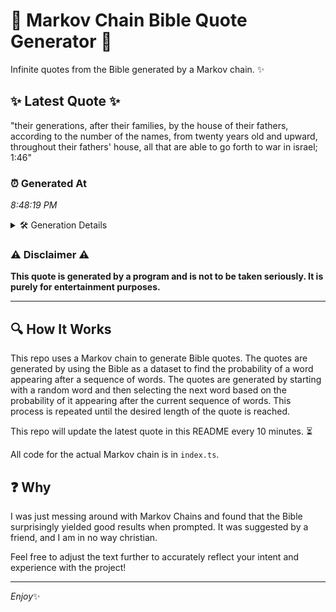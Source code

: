 # 📖 Markov Chain Bible Quote Generator 📖

Infinite quotes from the Bible generated by a Markov chain. ✨

## ✨ Latest Quote ✨
"their generations, after their families, by the house of their fathers, according to the number of the names, from twenty years old and upward, throughout their fathers' house, all that are able to go forth to war in israel; 1:46"

### ⏰ Generated At
*8:48:19 PM*

<details>
    <summary>🛠️ Generation Details</summary>
    <p>
        <strong>🌱 Seed:</strong> their<br>
        <strong>🔄 Iterations:</strong> 39<br>
        <strong>📜 Context History:</strong><br>[ their ]: generations,<br>[ their, generations, ]: after<br>[ their, generations,, after ]: their<br>[ their, generations,, after, their ]: families,<br>[ their, generations,, after, their, families, ]: by<br>[ their, generations,, after, their, families,, by ]: the<br>[ generations,, after, their, families,, by, the ]: house<br>[ after, their, families,, by, the, house ]: of<br>[ their, families,, by, the, house, of ]: their<br>[ families,, by, the, house, of, their ]: fathers,<br>[ by, the, house, of, their, fathers, ]: according<br>[ the, house, of, their, fathers,, according ]: to<br>[ house, of, their, fathers,, according, to ]: the<br>[ of, their, fathers,, according, to, the ]: number<br>[ their, fathers,, according, to, the, number ]: of<br>[ fathers,, according, to, the, number, of ]: the<br>[ according, to, the, number, of, the ]: names,<br>[ to, the, number, of, the, names, ]: from<br>[ the, number, of, the, names,, from ]: twenty<br>[ number, of, the, names,, from, twenty ]: years<br>[ of, the, names,, from, twenty, years ]: old<br>[ the, names,, from, twenty, years, old ]: and<br>[ names,, from, twenty, years, old, and ]: upward,<br>[ from, twenty, years, old, and, upward, ]: throughout<br>[ twenty, years, old, and, upward,, throughout ]: their<br>[ years, old, and, upward,, throughout, their ]: fathers'<br>[ old, and, upward,, throughout, their, fathers' ]: house,<br>[ and, upward,, throughout, their, fathers', house, ]: all<br>[ upward,, throughout, their, fathers', house,, all ]: that<br>[ throughout, their, fathers', house,, all, that ]: are<br>[ their, fathers', house,, all, that, are ]: able<br>[ fathers', house,, all, that, are, able ]: to<br>[ house,, all, that, are, able, to ]: go<br>[ all, that, are, able, to, go ]: forth<br>[ that, are, able, to, go, forth ]: to<br>[ are, able, to, go, forth, to ]: war<br>[ able, to, go, forth, to, war ]: in<br>[ to, go, forth, to, war, in ]: israel;<br>[ go, forth, to, war, in, israel; ]: 1:46<br>
    </p>
</details>

### ⚠️ Disclaimer ⚠️
**This quote is generated by a program and is not to be taken seriously. It is purely for entertainment purposes.**

---

## 🔍 How It Works

This repo uses a Markov chain to generate Bible quotes. The quotes are generated by using the Bible as a dataset to find the probability of a word appearing after a sequence of words. The quotes are generated by starting with a random word and then selecting the next word based on the probability of it appearing after the current sequence of words. This process is repeated until the desired length of the quote is reached.

This repo will update the latest quote in this README every 10 minutes. ⏳

All code for the actual Markov chain is in `index.ts`.

## ❓ Why

I was just messing around with Markov Chains and found that the Bible surprisingly yielded good results when prompted. 
It was suggested by a friend, and I am in no way christian.

Feel free to adjust the text further to accurately reflect your intent and experience with the project!

---

*Enjoy*✨
